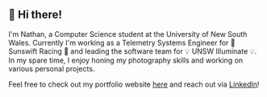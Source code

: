 ## 👋 Hi there!

I'm Nathan, a Computer Science student at the University of New South Wales. Currently I'm working as a Telemetry Systems Engineer for 🚗 Sunswift Racing 🚗 and leading the software team for 💡 UNSW Illuminate 💡. In my spare time, I enjoy honing my photography skills and working on various personal projects.

Feel free to check out my portfolio website [here](https://nathan-cse.github.io/) and reach out via [LinkedIn](https://www.linkedin.com/in/nathan-aus/)!
